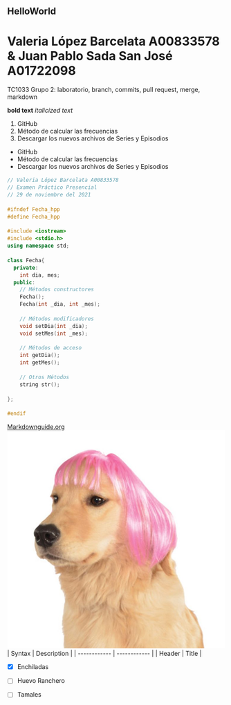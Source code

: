 ## HelloWorld
# Valeria López Barcelata A00833578 & Juan Pablo Sada San José A01722098
TC1033 Grupo 2: laboratorio, branch, commits, pull request, merge, markdown

**bold text**
*italicized text*

1. GitHub
2. Método de calcular las frecuencias
3. Descargar los nuevos archivos de Series y Episodios

- GitHub
- Método de calcular las frecuencias
- Descargar los nuevos archivos de Series y Episodios

``````c++
// Valeria López Barcelata A00833578
// Examen Práctico Presencial
// 29 de noviembre del 2021

#ifndef Fecha_hpp
#define Fecha_hpp

#include <iostream>
#include <stdio.h>
using namespace std;

class Fecha{
  private:
    int dia, mes;
  public:
    // Métodos constructores
    Fecha();
    Fecha(int _dia, int _mes);

    // Métodos modificadores
    void setDia(int _dia);
    void setMes(int _mes);

    // Métodos de acceso
    int getDia();
    int getMes();

    // Otros Métodos
    string str();
    
};

#endif

``````
[Markdownguide.org](https://www.markdownguide.org/cheat-sheet/)
![Perro con peluca](perro.jpg)
| Syntax | Description |
| ------------ | ------------ |
| Header | Title |

- [x] Enchiladas
- [ ] Huevo Ranchero
- [ ] Tamales

